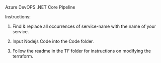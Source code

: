 Azure DevOPS .NET Core Pipeline

Instructions:

1. Find & replace all occurrences of service-name with the name of your service.

2. Input Nodejs Code into the Code folder.

3. Follow the readme in the TF folder for instructions on modifying the terraform.
